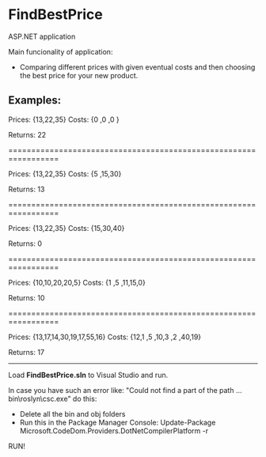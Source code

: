 # FindBestPrice
ASP.NET application

Main funcionality of application:
- Comparing different prices with given eventual costs and then choosing the best price for your new product.

Examples:
----------------------------------
Prices: {13,22,35}
Costs:  {0 ,0 ,0 }

Returns: 22

=================================================================
    	
Prices: {13,22,35}
Costs:  {5 ,15,30}

Returns: 13

=================================================================
    	
Prices: {13,22,35}
Costs:  {15,30,40}

Returns: 0

=================================================================
    	
Prices: {10,10,20,20,5}
Costs:  {1 ,5 ,11,15,0}

Returns: 10

=================================================================
    	
Prices: {13,17,14,30,19,17,55,16}
Costs:  {12,1 ,5 ,10,3 ,2 ,40,19}

Returns: 17

-----------------------------------------------------------------

Load **FindBestPrice.sln** to Visual Studio and run.

In case you have such an error like: "Could not find a part of the path … bin\roslyn\csc.exe" do this:

- Delete all the bin and obj folders
- Run this in the Package Manager Console:
Update-Package Microsoft.CodeDom.Providers.DotNetCompilerPlatform -r

RUN!


